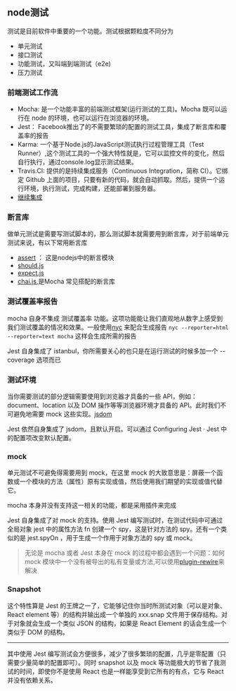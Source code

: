 ## node测试
测试是目前软件中重要的一个功能。测试根据颗粒度不同分为

- 单元测试
- 接口测试
- 功能测试，又叫端到端测试（e2e)
- 压力测试

### 前端测试工作流
- Mocha: 是一个功能丰富的前端测试框架(运行测试的工具)。Mocha 既可以运行在 node 的环境，也可以运行在浏览器的环境。
- Jest： Facebook推出了的不需要繁琐的配置的测试工具，集成了断言库和覆盖率的报告
- Karma: 一个基于Node.js的JavaScript测试执行过程管理工具（Test Runner）,这个测试工具的一个强大特性就是，它可以监控文件的变化，然后自行执行，通过console.log显示测试结果。
- Travis.CI: 提供的是持续集成服务（Continuous Integration，简称 CI）。它绑定 Github 上面的项目，只要有新的代码，就会自动抓取。然后，提供一个运行环境，执行测试，完成构建，还能部署到服务器。
- [继续集成](http://www.ruanyifeng.com/blog/2017/12/travis_ci_tutorial.html)

### 断言库
做单元测试是需要写测试脚本的，那么测试脚本就需要用到断言库，对于前端单元测试来说，有以下常用断言库

- [assert](http://nodejs.cn/api/assert.html) ： 这是nodejs中的断言模块
- [should.js](https://github.com/shouldjs/should.js)
- [expect.js](https://github.com/Automattic/expect.js)
- [chai.js](https://www.chaijs.com/),是Mocha 常见搭配的断言库

### 测试覆盖率报告
mocha 自身不集成 测试覆盖率 功能。这项功能能让我们直观地从数字上感受到我们测试覆盖的情况和效果。一般使用[nyc](https://github.com/istanbuljs/nyc) 来配合生成报告 `nyc --reporter=html --reporter=text mocha` 这样会生成所需的报告

Jest 自身集成了 istanbul，你所需要关心的也只是在运行测试的时候多加一个 --coverage 选项而已

### 测试环境
当你需要测试的部分逻辑需要使用到浏览器才具备的一些 API，例如：document、location 以及 DOM 操作等等浏览器环境才具备的 API。此时我们不可避免地需要 mock 这些实现。[jsdom](https://github.com/jsdom/jsdom)

Jest 依然自身集成了 jsdom，且默认开启。可以通过 Configuring Jest · Jest 中的配置项改变默认配置。

### mock
单元测试不可避免得需要用到 mock，在这里 mock 的大致意思是：屏蔽一个函数或一个模块的方法（属性）原有实现或值，然后使用我们期望的实现或值代替它。

mocha 本身并没有支持这一相关的功能，都是采用插件来完成

Jest 自身集成了对 mock 的支持。使用 Jest 编写测试时，在测试代码中可通过全局对象 jest 中的属性方法 fn 创建一个 spy，这是针对方法的 spy。还有一个类似的是 jest.spyOn ，用于生成一个作用于对象方法的 spy 或 mock。
>无论是 mocha 或者 Jest 本身在 mock 的过程中都会遇到一个问题：如何 mock 模块中一个没有被导出的私有变量或方法,可以使用[plugin-rewire](https://github.com/speedskater/babel-plugin-rewire)来解决


### Snapshot
这个特性算是 Jest 的王牌之一了，它能够记住你当时所测试对象（可以是对象、React element 等）的结构并输出成一个单独的 xxx.snap 文件用于保存结构。对于对象就会生成一个类似 JSON 的结构，如果是 React Element 的话会生成一个类似于 DOM 的结构。

***
其中使用 Jest 编写测试会方便很多，减少了很多繁琐的配置，几乎是零配置（只需要少量简单的配置即可）。同时 snapshot 以及 mock 等功能极大的节省了我测试的时间，即使你不是使用 React 也是一样能享受到它所有的有点，它与 React 并没有依赖关系。
